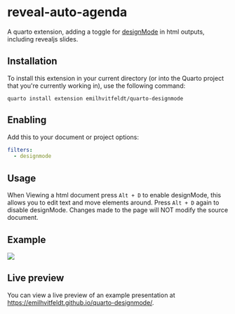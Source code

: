 # reveal-auto-agenda

A quarto extension, adding a toggle for [designMode](https://developer.mozilla.org/en-US/docs/Web/API/Document/designMode) in html outputs, including revealjs slides.

## Installation

To install this extension in your current directory (or into the Quarto project that you're currently working in), use the following command:

``` shell
quarto install extension emilhvitfeldt/quarto-designmode
```

## Enabling

Add this to your document or project options:

``` yaml
filters:
  - designmode
```

## Usage

When Viewing a html document press `Alt + D` to enable designMode, this allows you to edit text and move elements around. Press `Alt + D` again to disable designMode. Changes made to the page will NOT modify the source document.

## Example

![](example.gif)

## Live preview

You can view a live preview of an example presentation at <https://emilhvitfeldt.github.io/quarto-designmode/>.
